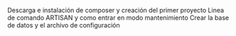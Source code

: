 Descarga e instalación de composer y creación del primer proyecto
Linea de comando ARTISAN y como entrar en modo mantenimiento
Crear la base de datos y el archivo de configuración
